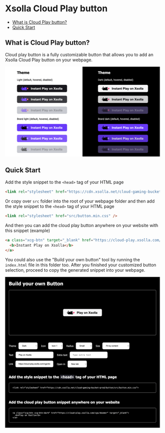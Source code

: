 # Xsolla Cloud Play button

- [What is Cloud Play button?](#what-is-pay-station-sdk)
- [Quick Start](#quick-start)

## What is Cloud Play button?

Cloud play button is a fully customizable button that allows you to add an Xsolla Cloud Play button on your webpage.

![Cloud play button screenshot](./screenshot-01.png "Cloud play button")

## Quick Start

Add the style snippet to the `<head>` tag of your HTML page

```html
<link rel="stylesheet" href="https://cdn.xsolla.net/cloud-gaming-bucket-prod/button/src/button.min.css" />
```

Or copy over `src` folder into the root of your webpage folder and then add the style snippet to the `<head>` tag of your HTML page

```html
<link rel="stylesheet" href="src/button.min.css" />
```

And then you can add the cloud play button anywhere on your website with this snippet (example)

```html
<a class="xcg-btn" target="_blank" href="https://cloud-play.xsolla.com/cgs/doomer">
  <b>Instant Play on Xsolla</b>
</a>
```

You could also use the "Build your own button" tool by running the `index.html` file in this folder too. After you finished your customized button selection, proceed to copy the generated snippet into your webpage.

![Generate your own button screenshot](./screenshot-02.png "Generate your own button")
